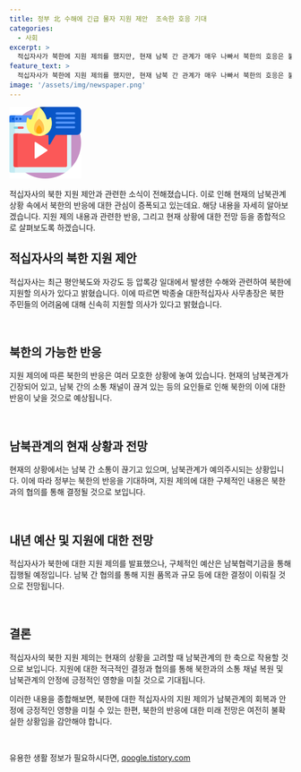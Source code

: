 ```yaml
---
title: 정부 北 수해에 긴급 물자 지원 제안  조속한 호응 기대
categories:
  - 사회
excerpt: >
  적십자사가 북한에 지원 제의를 했지만, 현재 남북 간 관계가 매우 나빠서 북한의 호응은 불확실한 상황이다. 정부와 적십자사는 인도적 차원에서 북한에 지원을 준비하고 있으며, 북한의 반응을 기다리고 있다. 이에 대한 기대와 불확실성이 공존하고 있다.
feature_text: >
  적십자사가 북한에 지원 제의를 했지만, 현재 남북 간 관계가 매우 나빠서 북한의 호응은 불확실한 상황이다. 정부와 적십자사는 인도적 차원에서 북한에 지원을 준비하고 있으며, 북한의 반응을 기다리고 있다. 이에 대한 기대와 불확실성이 공존하고 있다.
image: '/assets/img/newspaper.png'
---
```


<p><img src="/assets/img/news.png" alt="rentncar 속보" /></p>

<p>적십자사의 북한 지원 제안과 관련한 소식이 전해졌습니다. 이로 인해 현재의 남북관계 상황 속에서 북한의 반응에 대한 관심이 증폭되고 있는데요. 해당 내용을 자세히 알아보겠습니다. 지원 제의 내용과 관련한 반응, 그리고 현재 상황에 대한 전망 등을 종합적으로 살펴보도록 하겠습니다. </p>

<h2 data-ke-size="size26">적십자사의 북한 지원 제안</h2>

<p>적십자사는 최근 평안북도와 자강도 등 압록강 일대에서 발생한 수해와 관련하여 북한에 지원할 의사가 있다고 밝혔습니다. 이에 따르면 박종술 대한적십자사 사무총장은 북한 주민들의 어려움에 대해 신속히 지원할 의사가 있다고 밝혔습니다. </p>

<p data-ke-size="size16">&nbsp;</p>

<h2 data-ke-size="size26">북한의 가능한 반응</h2>

<p>지원 제의에 따른 북한의 반응은 여러 모호한 상황에 놓여 있습니다. 현재의 남북관계가 긴장되어 있고, 남북 간의 소통 채널이 끊겨 있는 등의 요인들로 인해 북한의 이에 대한 반응이 낮을 것으로 예상됩니다.</p>

<p data-ke-size="size16">&nbsp;</p>

<h2 data-ke-size="size26">남북관계의 현재 상황과 전망</h2>

<p>현재의 상황에서는 남북 간 소통이 끊기고 있으며, 남북관계가 예의주시되는 상황입니다. 이에 따라 정부는 북한의 반응을 기대하며, 지원 제의에 대한 구체적인 내용은 북한과의 협의를 통해 결정될 것으로 보입니다. </p>

<p data-ke-size="size16">&nbsp;</p>

<h2 data-ke-size="size26">내년 예산 및 지원에 대한 전망</h2>

<p>적십자사가 북한에 대한 지원 제의를 발표했으나, 구체적인 예산은 남북협력기금을 통해 집행될 예정입니다. 남북 간 협의를 통해 지원 품목과 규모 등에 대한 결정이 이뤄질 것으로 전망됩니다. </p>

<p data-ke-size="size16">&nbsp;</p>

<h2 data-ke-size="size26">결론</h2>

<p>적십자사의 북한 지원 제의는 현재의 상황을 고려할 때 남북관계의 한 축으로 작용할 것으로 보입니다. 지원에 대한 적극적인 결정과 협의를 통해 북한과의 소통 채널 복원 및 남북관계의 안정에 긍정적인 영향을 미칠 것으로 기대됩니다.</p>

<p>이러한 내용을 종합해보면, 북한에 대한 적십자사의 지원 제의가 남북관계의 회복과 안정에 긍정적인 영향을 미칠 수 있는 한편, 북한의 반응에 대한 미래 전망은 여전히 불확실한 상황임을 감안해야 합니다.</p>

<p data-ke-size="size16">&nbsp;</p>
유용한 생활 정보가 필요하시다면, <a href="https://qoogle.tistory.com" rel="dofollow">qoogle.tistory.com</a>


